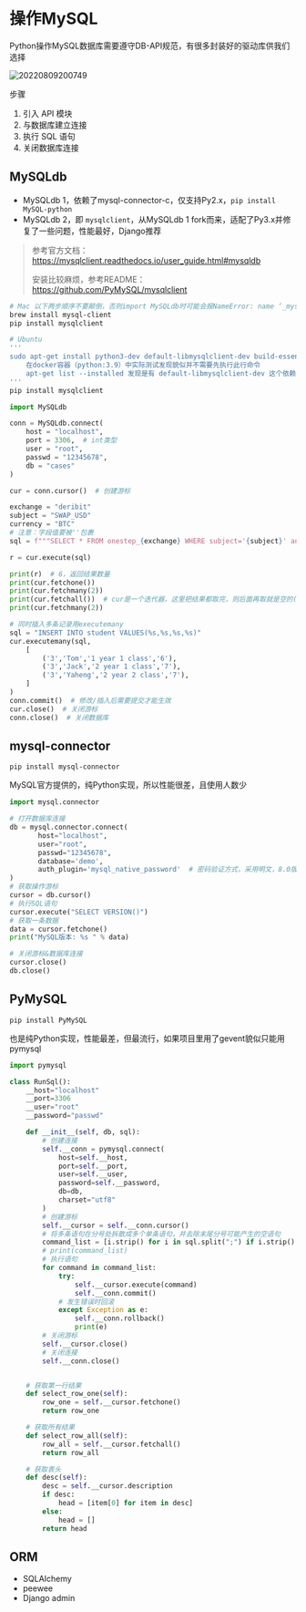 # 操作MySQL

Python操作MySQL数据库需要遵守DB-API规范，有很多封装好的驱动库供我们选择

![20220809200749](http://image.zuoright.com/20220809200749.png)

步骤

1. 引入 API 模块
2. 与数据库建立连接
3. 执行 SQL 语句
4. 关闭数据库连接

## MySQLdb

- MySQLdb 1，依赖了mysql-connector-c，仅支持Py2.x，`pip install MySQL-python`
- MySQLdb 2，即 `mysqlclient`，从MySQLdb 1 fork而来，适配了Py3.x并修复了一些问题，性能最好，Django推荐

> 参考官方文档：<https://mysqlclient.readthedocs.io/user_guide.html#mysqldb>
>
> 安装比较麻烦，参考README：<https://github.com/PyMySQL/mysqlclient>

```bash
# Mac 以下两步顺序不要颠倒，否则import MySQLdb时可能会报NameError: name ‘_mysql’ is not defined
brew install mysql-client
pip install mysqlclient

# Ubuntu
'''
sudo apt-get install python3-dev default-libmysqlclient-dev build-essential
    在docker容器（python:3.9）中实际测试发现貌似并不需要先执行此行命令
    apt-get list --installed 发现是有 default-libmysqlclient-dev 这个依赖包的
'''
pip install mysqlclient
```

```python
import MySQLdb

conn = MySQLdb.connect(
    host = "localhost",
    port = 3306,  # int类型
    user = "root",
    passwd = "12345678",
    db = "cases"
)

cur = conn.cursor()  # 创建游标

exchange = "deribit"
subject = "SWAP_USD"
currency = "BTC"
# 注意：字段值要被''包裹
sql = f"""SELECT * FROM onestep_{exchange} WHERE subject='{subject}' and currency='{currency}'"""

r = cur.execute(sql)

print(r)  # 6，返回结果数量
print(cur.fetchone())
print(cur.fetchmany(2))
print(cur.fetchall())  # cur是一个迭代器，这里把结果都取完，则后面再取就是空的()
print(cur.fetchmany(2))

# 同时插入多条记录用executemany
sql = "INSERT INTO student VALUES(%s,%s,%s,%s)"
cur.executemany(sql,
    [
        ('3','Tom','1 year 1 class','6'),
        ('3','Jack','2 year 1 class','7'),
        ('3','Yaheng','2 year 2 class','7'),
    ]
)
conn.commit()  # 修改/插入后需要提交才能生效
cur.close()  # 关闭游标
conn.close()  # 关闭数据库
```

## mysql-connector

`pip install mysql-connector`

MySQL官方提供的，纯Python实现，所以性能很差，且使用人数少

```python
import mysql.connector

# 打开数据库连接
db = mysql.connector.connect(
       host="localhost",
       user="root",
       passwd="12345678",
       database='demo', 
       auth_plugin='mysql_native_password'  # 密码验证方式，采用明文，8.0版本为caching_sha2_password
)
# 获取操作游标 
cursor = db.cursor()
# 执行SQL语句
cursor.execute("SELECT VERSION()")
# 获取一条数据
data = cursor.fetchone()
print("MySQL版本: %s " % data)

# 关闭游标&数据库连接
cursor.close()
db.close()
```

## PyMySQL

`pip install PyMySQL`

也是纯Python实现，性能最差，但最流行，如果项目里用了gevent貌似只能用pymysql

```python
import pymysql

class RunSql():
    __host="localhost"
    __port=3306
    __user="root"
    __password="passwd"

    def __init__(self, db, sql):
        # 创建连接
        self.__conn = pymysql.connect(
            host=self.__host, 
            port=self.__port, 
            user=self.__user, 
            password=self.__password, 
            db=db, 
            charset="utf8"
        )
        # 创建游标
        self.__cursor = self.__conn.cursor()
        # 将多条语句在分号处拆散成多个单条语句，并去除末尾分号可能产生的空语句
        command_list = [i.strip() for i in sql.split(";") if i.strip() != '']
        # print(command_list)
        # 执行语句
        for command in command_list:
            try:
                self.__cursor.execute(command)
                self.__conn.commit()
            # 发生错误时回滚
            except Exception as e:
                self.__conn.rollback()
                print(e)
        # 关闭游标
        self.__cursor.close()
        # 关闭连接
        self.__conn.close()


    # 获取第一行结果
    def select_row_one(self):
        row_one = self.__cursor.fetchone()
        return row_one

    # 获取所有结果
    def select_row_all(self):
        row_all = self.__cursor.fetchall()
        return row_all

    # 获取表头
    def desc(self):
        desc = self.__cursor.description
        if desc:
            head = [item[0] for item in desc]
        else:
            head = []
        return head
```

## ORM

- SQLAIchemy
- peewee
- Django admin
